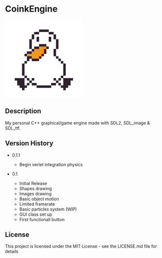 # CoinkEngine 
<img src="ressource/coink_256.png" alt="coink logo">

## Description

My personal C++ graphical/game engine made with SDL2, SDL_image & SDL_ttf.


## Version History

* 0.1.1
  * Begin verlet integration physics

* 0.1
    * Initial Release
    * Shapes drawing
    * Images drawing
    * Basic object motion
    * Limited framerate
    * Basic particles system (WIP)
    * GUI class set up
    * First functionall button

## License

This project is licensed under the MIT License - see the LICENSE.md file for details
